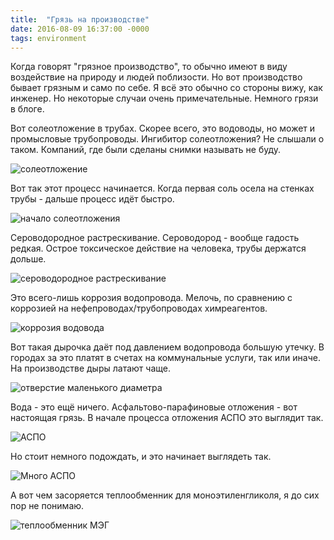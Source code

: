 ```yaml
---
title:  "Грязь на производстве"
date: 2016-08-09 16:37:00 -0000
tags: environment
---
```


Когда говорят "грязное производство", то обычно имеют в виду воздействие на природу и людей поблизости. Но вот производство бывает грязным и само по себе. Я всё это обычно со стороны вижу, как инженер. Но некоторые случаи очень примечательные. Немного грязи в блоге.

Вот солеотложение в трубах. Скорее всего, это водоводы, но может и промысловые трубопроводы. Ингибитор солеотложения? Не слышали о таком. Компаний, где были сделаны снимки называть не буду.

![солеотложение](https://res.cloudinary.com/dlqc5rp9l/image/upload/v1595152043/blog/mud1_pga0mr.png)

Вот так этот процесс начинается. Когда первая соль осела на стенках трубы - дальше процесс идёт быстро.

![начало солеотложения](https://res.cloudinary.com/dlqc5rp9l/image/upload/v1595152042/blog/mud2_ogizzz.png)

Сероводородное растрескивание. Сероводород - вообще гадость редкая. Острое токсическое действие на человека, трубы держатся дольше. 

![сероводородное растрескивание](https://res.cloudinary.com/dlqc5rp9l/image/upload/v1595152044/blog/mud3_wxcds6.png)

Это всего-лишь коррозия водопровода. Мелочь, по сравнению с коррозией на нефепроводах/трубопроводах химреагентов.

![коррозия водовода](https://res.cloudinary.com/dlqc5rp9l/image/upload/v1595152043/blog/mud4_wmb9q7.png)

Вот такая дырочка даёт под давлением водопровода большую утечку. В городах за это платят в счетах на коммунальные услуги, так или иначе. На производстве дыры латают чаще.

![отверстие маленького диаметра](https://res.cloudinary.com/dlqc5rp9l/image/upload/v1595152045/blog/mud5_hmqhnl.png)

Вода - это ещё ничего. Асфальтово-парафиновые отложения - вот настоящая грязь. В начале процесса отложения АСПО это выглядит так.

![АСПО](https://res.cloudinary.com/dlqc5rp9l/image/upload/v1595152046/blog/mud6_cxpdrp.png)

Но стоит немного подождать, и это начинает выглядеть так.

![Много АСПО](https://res.cloudinary.com/dlqc5rp9l/image/upload/v1595152047/blog/mud7_y5ezzw.png)

А вот чем засоряется теплообменник для моноэтиленгликоля, я до сих пор не понимаю.

![теплообменник МЭГ](https://res.cloudinary.com/dlqc5rp9l/image/upload/v1595152047/blog/mud8_cemehc.png)


